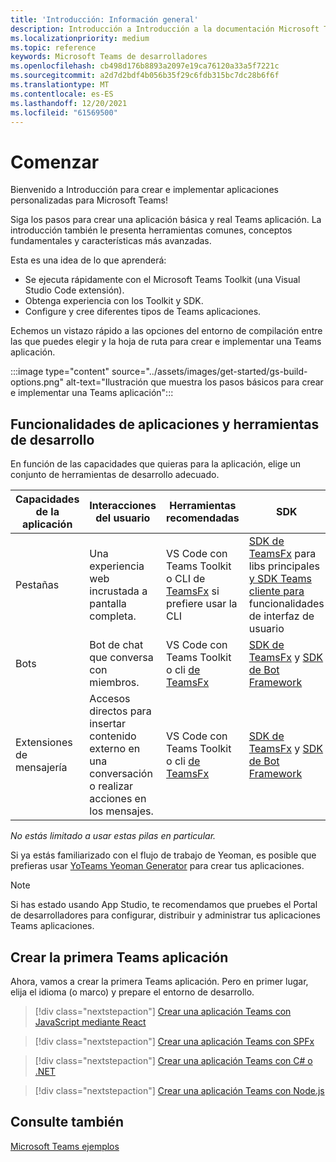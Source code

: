 ```yaml
---
title: 'Introducción: Información general'
description: Introducción a Introducción a la documentación Microsoft Teams para desarrolladores
ms.localizationpriority: medium
ms.topic: reference
keywords: Microsoft Teams de desarrolladores
ms.openlocfilehash: cb498d176b8893a2097e19ca76120a33a5f7221c
ms.sourcegitcommit: a2d7d2bdf4b056b35f29c6fdb315bc7dc28b6f6f
ms.translationtype: MT
ms.contentlocale: es-ES
ms.lasthandoff: 12/20/2021
ms.locfileid: "61569500"
---
```

# <a name="get-started"></a>Comenzar

Bienvenido a Introducción para crear e implementar aplicaciones personalizadas para Microsoft Teams!

Siga los pasos para crear una aplicación básica y real Teams aplicación. La introducción también le presenta herramientas comunes, conceptos fundamentales y características más avanzadas.

Esta es una idea de lo que aprenderá:

- Se ejecuta rápidamente con el Microsoft Teams Toolkit (una Visual Studio Code extensión).
- Obtenga experiencia con los Toolkit y SDK.
- Configure y cree diferentes tipos de Teams aplicaciones.

Echemos un vistazo rápido a las opciones del entorno de compilación entre las que puedes elegir y la hoja de ruta para crear e implementar una Teams aplicación.

:::image type="content" source="../assets/images/get-started/gs-build-options.png" alt-text="Ilustración que muestra los pasos básicos para crear e implementar una Teams aplicación":::

## <a name="app-capabilities-and-development-tools"></a>Funcionalidades de aplicaciones y herramientas de desarrollo

En función de las capacidades que quieras para la aplicación, elige un conjunto de herramientas de desarrollo adecuado.

| Capacidades de la aplicación | Interacciones del usuario | Herramientas recomendadas | SDK | Pilas de tecnología / idiomas |
|--------|-------------|--------|--------|--------|
| Pestañas | Una experiencia web incrustada a pantalla completa. | VS Code con Teams Toolkit o CLI de [TeamsFx](https://github.com/OfficeDev/TeamsFx/blob/dev/docs/cli/user-manual.md) si prefiere usar la CLI | [SDK de TeamsFx](/javascript/api/@microsoft/teamsfx/?view=msteams-client-js-latest&preserve-view=true) para libs principales [y SDK Teams cliente para](/javascript/api/overview/msteams-client?view=msteams-client-js-latest&preserve-view=true) funcionalidades de interfaz de usuario | Tecnología web en general, HTML, CSS y JavaScript (incluido React). |
| Bots | Bot de chat que conversa con miembros. | VS Code con Teams Toolkit o cli [de TeamsFx](https://github.com/OfficeDev/TeamsFx/blob/dev/docs/cli/user-manual.md) | [SDK de TeamsFx](/javascript/api/@microsoft/teamsfx/?view=msteams-client-js-latest&preserve-view=true) y [SDK de Bot Framework](https://dev.botframework.com/) | Node.js, C#, Java y Python. |
| Extensiones de mensajería | Accesos directos para insertar contenido externo en una conversación o realizar acciones en los mensajes. | VS Code con Teams Toolkit o cli [de TeamsFx](https://github.com/OfficeDev/TeamsFx/blob/dev/docs/cli/user-manual.md) | [SDK de TeamsFx](/javascript/api/@microsoft/teamsfx/?view=msteams-client-js-latest&preserve-view=true) y [SDK de Bot Framework](https://dev.botframework.com/) | Node.js, C#, Java y Python. |

*No estás limitado a usar estas pilas en particular.*

Si ya estás familiarizado con el flujo de trabajo de Yeoman, es posible que prefieras usar [YoTeams Yeoman Generator](https://github.com/pnp/generator-teams/blob/master/docs/docs/tutorials/build-your-first-microsoft-teams-app.md) para crear tus aplicaciones.

> [!NOTE]
> Si has estado usando App Studio, te recomendamos que pruebes el Portal de desarrolladores para configurar, distribuir y administrar tus aplicaciones Teams aplicaciones.


## <a name="build-your-first-teams-app"></a>Crear la primera Teams aplicación

Ahora, vamos a crear la primera Teams aplicación. Pero en primer lugar, elija el idioma (o marco) y prepare el entorno de desarrollo.

> [!div class="nextstepaction"]
> [Crear una aplicación Teams con JavaScript mediante React](../sbs-gs-javascript.yml)

> [!div class="nextstepaction"]
> [Crear una aplicación Teams con SPFx](../sbs-gs-spfx.yml)

> [!div class="nextstepaction"]
> [Crear una aplicación Teams con C# o .NET](../sbs-gs-csharp.yml)

> [!div class="nextstepaction"]
> [Crear una aplicación Teams con Node.js](../sbs-gs-nodejs.yml)

## <a name="see-also"></a>Consulte también

[Microsoft Teams ejemplos](https://github.com/OfficeDev/Microsoft-Teams-Samples#microsoft-teams-samples)
